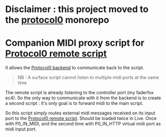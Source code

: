 # Disclaimer : this project moved to the [protocol0](https://github.com/lebrunthibault/protocol0/tree/main/p0_script) monorepo

# Companion MIDI proxy script for [Protocol0 remote script]((https://github.com/lebrunthibault/Protocol0-Ableton-Remote-Script))

It allows the [Protocol0 backend](https://github.com/lebrunthibault/Protocol-0-backend) to communicate back to the script.

> NB : A surface script cannot listen to multiple midi ports at the same time

The remote script is already listening to the controller port (my faderfox ec4).
So the only way to communicate with it from the backend is to create a second script : 
it's only goal is to forward midi to the main script.

So this script simply routes external midi messages received on its input port to the [Protocol0 remote script](https://github.com/lebrunthibault/Protocol0-Ableton-Remote-Script).
Should be loaded twice in Live.
Once with P0_IN_MIDI, and the second time with P0_IN_HTTP virtual midi port as midi input port.
